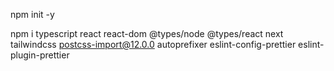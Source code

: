 npm init -y

npm i typescript react react-dom @types/node @types/react next tailwindcss postcss-import@12.0.0 autoprefixer eslint-config-prettier eslint-plugin-prettier

